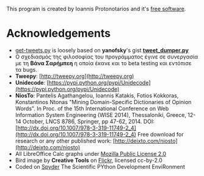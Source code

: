 This program is created by Ioannis Protonotarios and it's 
[free software](https://www.fsf.org/about/what-is-free-software).

# Acknowledgements

* [get-tweets.py](https://github.com/Protonotarios/get-tweets/blob/master/get-tweets.py)
is loosely based on **yanofsky**'s gist **[tweet_dumper.py](https://gist.github.com/yanofsky/5436496)**
* Ο σχεδιασμός της φιλοσοφίας του προγράμματος έγινε σε συνεργασία με τη 
**Βάνα Σαρήμπεη** η οποία έκανε και το beta testing και εντόπισε τα bugs.
* **Tweepy**: [http://tweepy.org](http://tweepy.org)
* **Unidecode**: [https://pypi.python.org/pypi/Unidecode](https://pypi.python.org/pypi/Unidecode)
* **NiosTo**: 
Pantelis Agathangelou, Ioannis Katakis, Fotios Kokkoras, Konstantinos Ntonas
"Mining Domain-Specific Dictionaries of Opinion Words". In Proc. of the  15th
International Conference on Web Information System Engineering (WISE 2014),
Thessaloniki, Greece, 12-14 October, LNCS 8786, Springer, pp 47-62, 2014.
DOI: [http://dx.doi.org/10.1007/978-3-319-11749-2_4](http://dx.doi.org/10.1007/978-3-319-11749-2_4)
Free download for research or any other published work: [http://deixto.com/niosto](http://deixto.com/niosto)
* All LibreOffice Calc graphs under [Mozilla Public License 2.0](https://www.libreoffice.org/about-us/licenses/)
* Bird image by **Creative Tools** on [Flickr](https://www.flickr.com/photos/creative_tools/5360884710), licensed cc-by-2.0
* Coded on [Spyder](https://github.com/spyder-ide/spyder) The Scientific PYthon Development EnviRonment